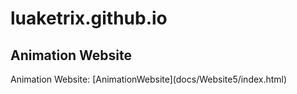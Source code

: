 # luaketrix.github.io

<h2>Animation Website</h2>
Animation Website: [AnimationWebsite](docs/Website5/index.html)
